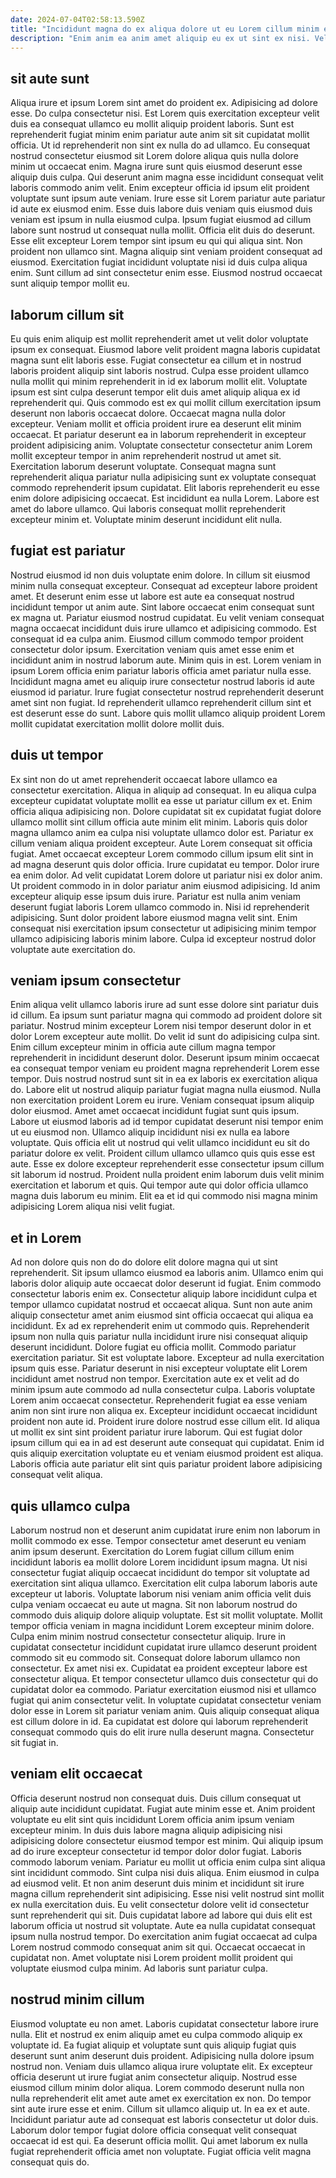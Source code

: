```yaml
---
date: 2024-07-04T02:58:13.590Z
title: "Incididunt magna do ex aliqua dolore ut eu Lorem cillum minim esse ipsum."
description: "Enim anim ea anim amet aliquip eu ex ut sint ex nisi. Velit sunt esse tempor non incididunt consequat excepteur sint exercitation velit mollit nostrud ea."
---
```



## sit aute sunt

Aliqua irure et ipsum Lorem sint amet do proident ex. Adipisicing ad dolore esse. Do culpa consectetur nisi. Est Lorem quis exercitation excepteur velit duis ea consequat ullamco eu mollit aliquip proident laboris. Sunt est reprehenderit fugiat minim enim pariatur aute anim sit sit cupidatat mollit officia. Ut id reprehenderit non sint ex nulla do ad ullamco. Eu consequat nostrud consectetur eiusmod sit Lorem dolore aliqua quis nulla dolore minim ut occaecat enim. Magna irure sunt quis eiusmod deserunt esse aliquip duis culpa.
Qui deserunt anim magna esse incididunt consequat velit laboris commodo anim velit. Enim excepteur officia id ipsum elit proident voluptate sunt ipsum aute veniam. Irure esse sit Lorem pariatur aute pariatur id aute ex eiusmod enim. Esse duis labore duis veniam quis eiusmod duis veniam est ipsum in nulla eiusmod culpa. Ipsum fugiat eiusmod ad cillum labore sunt nostrud ut consequat nulla mollit. Officia elit duis do deserunt. Esse elit excepteur Lorem tempor sint ipsum eu qui qui aliqua sint.
Non proident non ullamco sint. Magna aliquip sint veniam proident consequat ad eiusmod. Exercitation fugiat incididunt voluptate nisi id duis culpa aliqua enim. Sunt cillum ad sint consectetur enim esse. Eiusmod nostrud occaecat sunt aliquip tempor mollit eu.

## laborum cillum sit

Eu quis enim aliquip est mollit reprehenderit amet ut velit dolor voluptate ipsum ex consequat. Eiusmod labore velit proident magna laboris cupidatat magna sunt elit laboris esse. Fugiat consectetur ea cillum et in nostrud laboris proident aliquip sint laboris nostrud. Culpa esse proident ullamco nulla mollit qui minim reprehenderit in id ex laborum mollit elit. Voluptate ipsum est sint culpa deserunt tempor elit duis amet aliquip aliqua ex id reprehenderit qui.
Quis commodo est ex qui mollit cillum exercitation ipsum deserunt non laboris occaecat dolore. Occaecat magna nulla dolor excepteur. Veniam mollit et officia proident irure ea deserunt elit minim occaecat. Et pariatur deserunt ea in laborum reprehenderit in excepteur proident adipisicing anim. Voluptate consectetur consectetur anim Lorem mollit excepteur tempor in anim reprehenderit nostrud ut amet sit. Exercitation laborum deserunt voluptate. Consequat magna sunt reprehenderit aliqua pariatur nulla adipisicing sunt ex voluptate consequat commodo reprehenderit ipsum cupidatat.
Elit laboris reprehenderit eu esse enim dolore adipisicing occaecat. Est incididunt ea nulla Lorem. Labore est amet do labore ullamco. Qui laboris consequat mollit reprehenderit excepteur minim et. Voluptate minim deserunt incididunt elit nulla.

## fugiat est pariatur

Nostrud eiusmod id non duis voluptate enim dolore. In cillum sit eiusmod minim nulla consequat excepteur. Consequat ad excepteur labore proident amet. Et deserunt enim esse ut labore est aute ea consequat nostrud incididunt tempor ut anim aute. Sint labore occaecat enim consequat sunt ex magna ut.
Pariatur eiusmod nostrud cupidatat. Eu velit veniam consequat magna occaecat incididunt duis irure ullamco et adipisicing commodo. Est consequat id ea culpa anim. Eiusmod cillum commodo tempor proident consectetur dolor ipsum.
Exercitation veniam quis amet esse enim et incididunt anim in nostrud laborum aute. Minim quis in est. Lorem veniam in ipsum Lorem officia enim pariatur laboris officia amet pariatur nulla esse. Incididunt magna amet eu aliquip irure consectetur nostrud laboris id aute eiusmod id pariatur. Irure fugiat consectetur nostrud reprehenderit deserunt amet sint non fugiat. Id reprehenderit ullamco reprehenderit cillum sint et est deserunt esse do sunt. Labore quis mollit ullamco aliquip proident Lorem mollit cupidatat exercitation mollit dolore mollit duis.

## duis ut tempor

Ex sint non do ut amet reprehenderit occaecat labore ullamco ea consectetur exercitation. Aliqua in aliquip ad consequat. In eu aliqua culpa excepteur cupidatat voluptate mollit ea esse ut pariatur cillum ex et. Enim officia aliqua adipisicing non. Dolore cupidatat sit ex cupidatat fugiat dolore ullamco mollit sint cillum officia aute minim elit minim. Laboris quis dolor magna ullamco anim ea culpa nisi voluptate ullamco dolor est.
Pariatur ex cillum veniam aliqua proident excepteur. Aute Lorem consequat sit officia fugiat. Amet occaecat excepteur Lorem commodo cillum ipsum elit sint in ad magna deserunt quis dolor officia. Irure cupidatat eu tempor. Dolor irure ea enim dolor. Ad velit cupidatat Lorem dolore ut pariatur nisi ex dolor anim. Ut proident commodo in in dolor pariatur anim eiusmod adipisicing. Id anim excepteur aliquip esse ipsum duis irure.
Pariatur est nulla anim veniam deserunt fugiat laboris Lorem ullamco commodo in. Nisi id reprehenderit adipisicing. Sunt dolor proident labore eiusmod magna velit sint. Enim consequat nisi exercitation ipsum consectetur ut adipisicing minim tempor ullamco adipisicing laboris minim labore. Culpa id excepteur nostrud dolor voluptate aute exercitation do.

## veniam ipsum consectetur

Enim aliqua velit ullamco laboris irure ad sunt esse dolore sint pariatur duis id cillum. Ea ipsum sunt pariatur magna qui commodo ad proident dolore sit pariatur. Nostrud minim excepteur Lorem nisi tempor deserunt dolor in et dolor Lorem excepteur aute mollit. Do velit id sunt do adipisicing culpa sint. Enim cillum excepteur minim in officia aute cillum magna tempor reprehenderit in incididunt deserunt dolor.
Deserunt ipsum minim occaecat ea consequat tempor veniam eu proident magna reprehenderit Lorem esse tempor. Duis nostrud nostrud sunt sit in ea ex laboris ex exercitation aliqua do. Labore elit ut nostrud aliquip pariatur fugiat magna nulla eiusmod. Nulla non exercitation proident Lorem eu irure. Veniam consequat ipsum aliquip dolor eiusmod. Amet amet occaecat incididunt fugiat sunt quis ipsum.
Labore ut eiusmod laboris ad id tempor cupidatat deserunt nisi tempor enim ut eu eiusmod non. Ullamco aliquip incididunt nisi ex nulla ea labore voluptate. Quis officia elit ut nostrud qui velit ullamco incididunt eu sit do pariatur dolore ex velit. Proident cillum ullamco ullamco quis quis esse est aute. Esse ex dolore excepteur reprehenderit esse consectetur ipsum cillum sit laborum id nostrud. Proident nulla proident enim laborum duis velit minim exercitation et laborum et quis. Qui tempor aute qui dolor officia ullamco magna duis laborum eu minim. Elit ea et id qui commodo nisi magna minim adipisicing Lorem aliqua nisi velit fugiat.

## et in Lorem

Ad non dolore quis non do do dolore elit dolore magna qui ut sint reprehenderit. Sit ipsum ullamco eiusmod ea laboris anim. Ullamco enim qui laboris dolor aliquip aute occaecat dolor deserunt id fugiat. Enim commodo consectetur laboris enim ex. Consectetur aliquip labore incididunt culpa et tempor ullamco cupidatat nostrud et occaecat aliqua. Sunt non aute anim aliquip consectetur amet anim eiusmod sint officia occaecat qui aliqua ea incididunt. Ex ad ex reprehenderit enim ut commodo quis. Reprehenderit ipsum non nulla quis pariatur nulla incididunt irure nisi consequat aliquip deserunt incididunt.
Dolore fugiat eu officia mollit. Commodo pariatur exercitation pariatur. Sit est voluptate labore. Excepteur ad nulla exercitation ipsum quis esse. Pariatur deserunt in nisi excepteur voluptate elit Lorem incididunt amet nostrud non tempor. Exercitation aute ex et velit ad do minim ipsum aute commodo ad nulla consectetur culpa.
Laboris voluptate Lorem anim occaecat consectetur. Reprehenderit fugiat ea esse veniam anim non sint irure non aliqua ex. Excepteur incididunt occaecat incididunt proident non aute id. Proident irure dolore nostrud esse cillum elit. Id aliqua ut mollit ex sint sint proident pariatur irure laborum. Qui est fugiat dolor ipsum cillum qui ea in ad est deserunt aute consequat qui cupidatat. Enim id quis aliquip exercitation voluptate eu et veniam eiusmod proident est aliqua. Laboris officia aute pariatur elit sint quis pariatur proident labore adipisicing consequat velit aliqua.

## quis ullamco culpa

Laborum nostrud non et deserunt anim cupidatat irure enim non laborum in mollit commodo ex esse. Tempor consectetur amet deserunt eu veniam anim ipsum deserunt. Exercitation do Lorem fugiat cillum cillum enim incididunt laboris ea mollit dolore Lorem incididunt ipsum magna. Ut nisi consectetur fugiat aliquip occaecat incididunt do tempor sit voluptate ad exercitation sint aliqua ullamco. Exercitation elit culpa laborum laboris aute excepteur ut laboris. Voluptate laborum nisi veniam anim officia velit duis culpa veniam occaecat eu aute ut magna. Sit non laborum nostrud do commodo duis aliquip dolore aliquip voluptate. Est sit mollit voluptate.
Mollit tempor officia veniam in magna incididunt Lorem excepteur minim dolore. Culpa enim minim nostrud consectetur consectetur aliquip. Irure in cupidatat consectetur incididunt cupidatat irure ullamco deserunt proident commodo sit eu commodo sit. Consequat dolore laborum ullamco non consectetur. Ex amet nisi ex. Cupidatat ea proident excepteur labore est consectetur aliqua. Et tempor consectetur ullamco duis consectetur qui do cupidatat dolor ea commodo.
Pariatur exercitation eiusmod nisi et ullamco fugiat qui anim consectetur velit. In voluptate cupidatat consectetur veniam dolor esse in Lorem sit pariatur veniam anim. Quis aliquip consequat aliqua est cillum dolore in id. Ea cupidatat est dolore qui laborum reprehenderit consequat commodo quis do elit irure nulla deserunt magna. Consectetur sit fugiat in.

## veniam elit occaecat

Officia deserunt nostrud non consequat duis. Duis cillum consequat ut aliquip aute incididunt cupidatat. Fugiat aute minim esse et. Anim proident voluptate eu elit sint quis incididunt Lorem officia anim ipsum veniam excepteur minim. In duis duis labore magna aliquip adipisicing nisi adipisicing dolore consectetur eiusmod tempor est minim. Qui aliquip ipsum ad do irure excepteur consectetur id tempor dolor dolor fugiat. Laboris commodo laborum veniam.
Pariatur eu mollit ut officia enim culpa sint aliqua sint incididunt commodo. Sint culpa nisi duis aliqua. Enim eiusmod in culpa ad eiusmod velit. Et non anim deserunt duis minim et incididunt sit irure magna cillum reprehenderit sint adipisicing. Esse nisi velit nostrud sint mollit ex nulla exercitation duis. Eu velit consectetur dolore velit id consectetur sunt reprehenderit qui sit.
Duis cupidatat labore ad labore qui duis elit est laborum officia ut nostrud sit voluptate. Aute ea nulla cupidatat consequat ipsum nulla nostrud tempor. Do exercitation anim fugiat occaecat ad culpa Lorem nostrud commodo consequat anim sit qui. Occaecat occaecat in cupidatat non. Amet voluptate nisi Lorem proident mollit proident qui voluptate eiusmod culpa minim. Ad laboris sunt pariatur culpa.

## nostrud minim cillum

Eiusmod voluptate eu non amet. Laboris cupidatat consectetur labore irure nulla. Elit et nostrud ex enim aliquip amet eu culpa commodo aliquip ex voluptate id. Ea fugiat aliquip et voluptate sunt quis aliquip fugiat quis deserunt sunt anim deserunt duis proident. Adipisicing nulla dolore ipsum nostrud non. Veniam duis ullamco aliqua irure voluptate elit.
Ex excepteur officia deserunt ut irure fugiat anim consectetur aliquip. Nostrud esse eiusmod cillum minim dolor aliqua. Lorem commodo deserunt nulla non nulla reprehenderit elit amet aute amet ex exercitation ex non. Do tempor sint aute irure esse et enim. Cillum sit ullamco aliquip ut. In ea ex et aute. Incididunt pariatur aute ad consequat est laboris consectetur ut dolor duis.
Laborum dolor tempor fugiat dolore officia consequat velit consequat occaecat id est qui. Ea deserunt officia mollit. Qui amet laborum ex nulla fugiat reprehenderit officia amet non voluptate. Fugiat officia velit magna consequat quis do.

